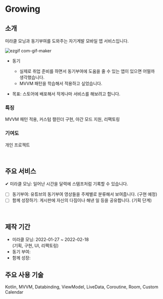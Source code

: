# Growing
## 소개
미라클 모닝과 동기부여를 도와주는 자기계발 모바일 앱 서비스입니다.

![ezgif com-gif-maker](https://user-images.githubusercontent.com/48471292/155334149-59761a9a-a257-49fb-b920-bc877dc51848.gif)

- 동기
  - 실제로 취업 준비를 하면서 동기부여에 도움을 줄 수 있는 앱이 있으면 어떨까 생각했습니다.
  - MVVM 패턴을 학습해서 적용하고 싶었습니다.


- 목표: 스토어에 배포해서 작게나마 서비스를 해보려고 합니다.

### 특징
MVVM 패턴 적용, 커스텀 캘린더 구현, 야간 모드 지원, 리팩토링

### 기여도
개인 프로젝트

<br>

## 주요 서비스
✔ 미라클 모닝: 일어난 시간을 달력에 스탬프처럼 기록할 수 있습니다.
- [ ] 동기부여: 유튜브의 동기부여 영상들을 주제별로 분류해서 보여줍니다. (구현 예정)
- [ ] 함께 성장하기: 게시판에 자신의 다짐이나 해낸 일 등을 공유합니다. (기획 단계)

<br>

## 제작 기간
- 미라클 모닝: 2022-01-27 ~ 2022-02-18  
  (기획, 구현, UI, 리팩토링)
- 동기 부여:
- 함께 성장:

## 주요 사용 기술
Kotlin, MVVM, Databinding, ViewModel, LiveData, Coroutine, Room, Custom Calendar


